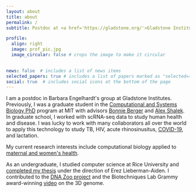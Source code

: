 ```yaml
---
layout: about
title: about
permalink: /
subtitle: Postdoc at <a href='https://gladstone.org/'>Gladstone Institutes</a> in Barbara Engelhardt's research group.

profile:
  align: right
  image: prof_pic.jpg
  image_circular: false # crops the image to make it circular
  

news: false  # includes a list of news items
selected_papers: true # includes a list of papers marked as "selected={true}"
social: true  # includes social icons at the bottom of the page
---
```


I am a postdoc in Barbara Engelhardt's group at Gladstone Institutes. Previously, I was a graduate student in the [Computational and Systems Biology PhD](csbphd.mit.edu) program at MIT with advisors [Bonnie Berger](https://people.csail.mit.edu/bab/) and [Alex Shalek](https://shaleklab.com/). In graduate school, I worked with scRNA-seq data to study human health and disease. I was lucky to work with many collaborators all over the world to apply this technology to study TB, HIV, acute rhinosinusitus, [COVID-19](https://chemistry.mit.edu/chemistry-news/researchers-identify-cells-likely-targeted-by-covid-19-virus/), and lactation.

My current research interests include computational biology applied to [maternal and women's health](https://news.mit.edu/2021/sarah-nyquist-reproductive-health-0617). 

As an undergraduate, I studied computer science at Rice University and [completed my thesis](https://csprofiles.rice.edu/2016/04/28/snyquist/ ) under the direction of Erez Lieberman-Aiden. I contributed to the [DNA Zoo project](https://www.dnazoo.org/) and the Biotechniques Lab Grammy award-winning [video](https://www.youtube.com/watch?v=dES-ozV65u4 ) on the 3D genome.
